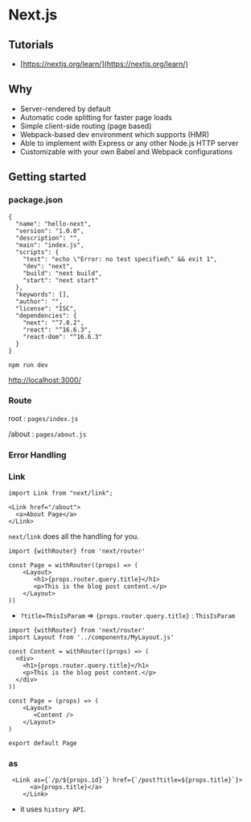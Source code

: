 # Next.js 

## Tutorials 
- [https://nextjs.org/learn/](https://nextjs.org/learn/)

## Why 
- Server-rendered by default
- Automatic code splitting for faster page loads
- Simple client-side routing (page based)
- Webpack-based dev environment which supports (HMR)
- Able to implement with Express or any other Node.js HTTP server
- Customizable with your own Babel and Webpack configurations

## Getting started
### package.json 
```
{
  "name": "hello-next",
  "version": "1.0.0",
  "description": "",
  "main": "index.js",
  "scripts": {
    "test": "echo \"Error: no test specified\" && exit 1",
    "dev": "next",
    "build": "next build",
    "start": "next start"
  },
  "keywords": [],
  "author": "",
  "license": "ISC",
  "dependencies": {
    "next": "^7.0.2",
    "react": "^16.6.3",
    "react-dom": "^16.6.3"
  }
}
```

```
npm run dev
```

[http://localhost:3000/](http://localhost:3000/)

### Route
root : `pages/index.js` 

/about : `pages/about.js` 

### Error Handling 

### Link 
```
import Link from "next/link";

<Link href="/about">
  <a>About Page</a>
</Link>
```
`next/link` does all the  handling for you.

```
import {withRouter} from 'next/router'

const Page = withRouter((props) => (
    <Layout>
       <h1>{props.router.query.title}</h1>
       <p>This is the blog post content.</p>
    </Layout>
))
```

- `?title=ThisIsParam` => `{props.router.query.title}` : `ThisIsParam`

```
import {withRouter} from 'next/router'
import Layout from '../components/MyLayout.js'

const Content = withRouter((props) => (
  <div>
    <h1>{props.router.query.title}</h1>
    <p>This is the blog post content.</p>
  </div>
))

const Page = (props) => (
    <Layout>
       <Content />
    </Layout>
)

export default Page
```

### as 
```
 <Link as={`/p/${props.id}`} href={`/post?title=${props.title}`}>
      <a>{props.title}</a>
    </Link>
```
- it uses `history API`. 

